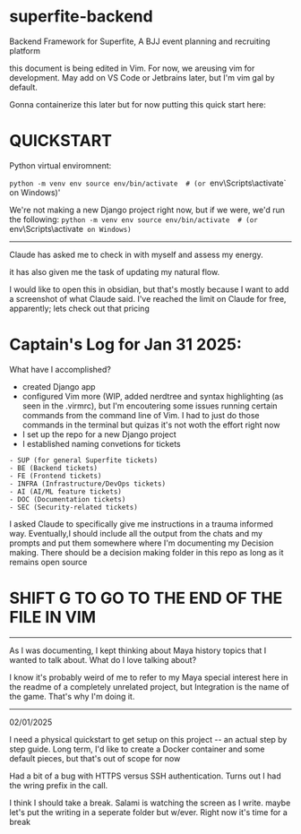 # superfite-backend


Backend Framework for Superfite, A BJJ event planning and recruiting platform

this document is being edited in Vim. For now, we areusing vim for development. May add on VS Code or Jetbrains later, but I'm vim gal by default.

Gonna containerize this later but for now putting this quick start here:


# QUICKSTART

Python virtual enviromnent: 

`python -m venv env
source env/bin/activate  # (or `env\Scripts\activate` on Windows)'

We're not making a new Django project right now, but if we were, we'd run the following: 
`python -m venv env
source env/bin/activate  # (or `env\Scripts\activate` on Windows)`


-------


Claude has asked me to check in with myself and assess my energy. 

it has also given me the task of updating my natural flow. 

I would like to open this in obsidian, but that's mostly because I want to add a screenshot of what Claude said. I've reached the limit on Claude for free, apparently; lets check out that pricing

# Captain's Log for Jan 31 2025:

What have I accomplished?

 - created Django app
 - configured Vim more (WIP, added nerdtree and syntax highlighting (as seen in the .virmrc), but I'm encoutering some issues
   running certain commands from the command line of Vim. I had to just do those commands in the terminal but quizas it's not woth the effort right now
 - I set up the repo for a new Django project
 - I established naming convetions for tickets

```
- SUP (for general Superfite tickets)
- BE (Backend tickets)
- FE (Frontend tickets)
- INFRA (Infrastructure/DevOps tickets)
- AI (AI/ML feature tickets)
- DOC (Documentation tickets)
- SEC (Security-related tickets)

``` 

I asked Claude to specifically give me instructions in a trauma informed way. Eventually,I should include all the output from the chats and my prompts and put them somewhere where I'm documenting my Decision making. There should be a decision making folder in this repo as long as it remains open source

# SHIFT G TO GO TO THE END OF THE FILE IN VIM

---

As I was documenting, I kept thinking about Maya history topics that I wanted to talk about. 
What do I love talking about?

I know it's probably weird of me to refer to my Maya special interest here in the readme of a completely unrelated project, 
but Integration is the name of the game. That's why I'm doing it.

---

02/01/2025

I need a physical quickstart to get setup on this project -- an actual step by step guide. Long term, I'd like to create
a Docker container and some default pieces, but that's out of scope for now

Had a bit of a bug with HTTPS versus SSH authentication. Turns out I had the wring prefix in the call.

I think I should take a break. Salami is watching the screen as I write. maybe let's put the writing in a seperate folder but w/ever. Right now it's time for a break
 
